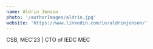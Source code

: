```yaml
---
name: Aldrin Jenson
photo: '/authorImages/aldrin.jpg'
website: 'https://www.linkedin.com/in/aldrinjenson/'
---
```

CSB, MEC'23 | CTO of IEDC MEC
